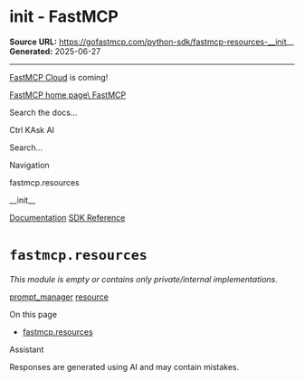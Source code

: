 # __init__ - FastMCP

**Source URL:** https://gofastmcp.com/python-sdk/fastmcp-resources-__init__
**Generated:** 2025-06-27

---

[FastMCP Cloud](https://fastmcp.link/x0Kyhy2) is coming!

[FastMCP home page\\
FastMCP](https://gofastmcp.com/)

Search the docs...

Ctrl KAsk AI

Search...

Navigation

fastmcp.resources

\_\_init\_\_

[Documentation](https://gofastmcp.com/getting-started/welcome) [SDK Reference](https://gofastmcp.com/python-sdk/fastmcp-exceptions)

# [​](https://gofastmcp.com/python-sdk/fastmcp-resources-__init__\#fastmcp-resources)  `fastmcp.resources`

_This module is empty or contains only private/internal implementations._

[prompt\_manager](https://gofastmcp.com/python-sdk/fastmcp-prompts-prompt_manager) [resource](https://gofastmcp.com/python-sdk/fastmcp-resources-resource)

On this page

- [fastmcp.resources](https://gofastmcp.com/python-sdk/fastmcp-resources-__init__#fastmcp-resources)

Assistant

Responses are generated using AI and may contain mistakes.